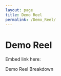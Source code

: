 ```yaml
---
layout: page
title: Demo Reel
permalink: /Demo_Reel/
---
```

# Demo Reel

Embed link here:

Demo Reel Breakdown